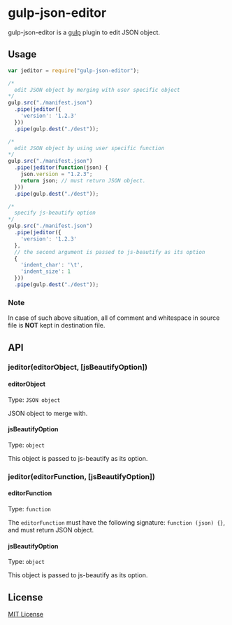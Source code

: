 # gulp-json-editor

gulp-json-editor is a [gulp](https://github.com/wearefractal/gulp) plugin to edit JSON object.

## Usage
```javascript
var jeditor = require("gulp-json-editor");

/*
  edit JSON object by merging with user specific object
*/
gulp.src("./manifest.json")
  .pipe(jeditor({
    'version': '1.2.3'
  }))
  .pipe(gulp.dest("./dest"));

/*
  edit JSON object by using user specific function
*/
gulp.src("./manifest.json")
  .pipe(jeditor(function(json) {
    json.version = "1.2.3";
    return json; // must return JSON object.
  }))
  .pipe(gulp.dest("./dest"));

/*
  specify js-beautify option
*/
gulp.src("./manifest.json")
  .pipe(jeditor({
    'version': '1.2.3'
  },
  // the second argument is passed to js-beautify as its option
  {
    'indent_char': '\t',
    'indent_size': 1
  }))
  .pipe(gulp.dest("./dest"));
```

### Note
In case of such above situation, all of comment and whitespace in source file is **NOT** kept in destination file.

## API
### jeditor(editorObject, [jsBeautifyOption])
#### editorObject
Type: `JSON object`

JSON object to merge with.

#### jsBeautifyOption
Type: `object`

This object is passed to js-beautify as its option.

### jeditor(editorFunction, [jsBeautifyOption])
#### editorFunction
Type: `function`

The `editorFunction` must have the following signature: `function (json) {}`, and must return JSON object.

#### jsBeautifyOption
Type: `object`

This object is passed to js-beautify as its option.

## License
[MIT License](http://en.wikipedia.org/wiki/MIT_License)